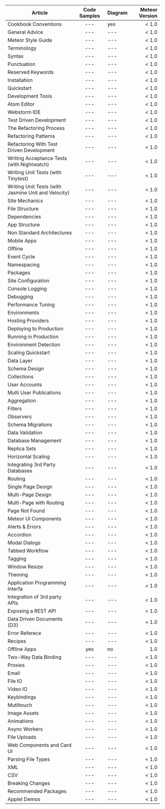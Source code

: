 
| Article       | Code Samples     |  Diagram        | Meteor Version |
| ------------- |:----------------:| ----------------|---------------:|
| Cookbook Conventions | --- | yes |  < 1.0 | 
| General Advice | --- | --- |  < 1.0 | 
| Meteor Style Guide | --- | --- |  < 1.0 | 
| Terminology | --- | --- |  < 1.0 | 
| Syntax | --- | --- |  < 1.0 | 
| Punctuation | --- | --- |  < 1.0 | 
| Reserved Keywords | --- | --- |  < 1.0 | 
| Installation | --- | --- |  < 1.0 | 
| Quickstart | --- | --- |  < 1.0 | 
| Development Tools | --- | --- |  < 1.0 | 
| Atom Editor | --- | --- |  < 1.0 | 
| Webstorm IDE | --- | --- |  < 1.0 | 
| Test Driven Development | --- | --- |  < 1.0 | 
| The Refactoring Process | --- | --- |  < 1.0 | 
| Refactoring Patterns | --- | --- |  < 1.0 | 
| Refactoring With Test Driven Development | --- | --- |  < 1.0 | 
| Writing Acceptance Tests (with Nightwatch) | --- | --- |  < 1.0 | 
| Writing Unit Tests (with Tinytest) | --- | --- |  < 1.0 | 
| Writing Unit Tests (with Jasmine Unit and Velocity) | --- | --- |  < 1.0 | 
| Site Mechanics | --- | --- |  < 1.0 | 
| File Structure | --- | --- |  < 1.0 | 
| Dependencies | --- | --- |  < 1.0 | 
| App Structure | --- | --- |  < 1.0 | 
| Non Standard Architectures | --- | --- |  < 1.0 | 
| Mobile Apps | --- | --- |  < 1.0 | 
| Offline | --- | --- |  < 1.0 | 
| Event Cycle | --- | --- |  < 1.0 | 
| Namespacing | --- | --- |  < 1.0 | 
| Packages | --- | --- |  < 1.0 | 
| Site Configuration | --- | --- |  < 1.0 | 
| Console Logging | --- | --- |  < 1.0 | 
| Debugging | --- | --- |  < 1.0 | 
| Performance Tuning | --- | --- |  < 1.0 | 
| Environments | --- | --- |  < 1.0 | 
| Hosting Providers | --- | --- |  < 1.0 | 
| Deploying to Production | --- | --- |  < 1.0 | 
| Running in Production | --- | --- |  < 1.0 | 
| Environment Detection | --- | --- |  < 1.0 | 
| Scaling Quickstart | --- | --- |  < 1.0 | 
| Data Layer | --- | --- |  < 1.0 | 
| Schema Design | --- | --- |  < 1.0 | 
| Collections | --- | --- |  < 1.0 | 
| User Accounts | --- | --- |  < 1.0 | 
| Multi User Publications | --- | --- |  < 1.0 | 
| Aggregation | --- | --- |  < 1.0 | 
| Filters | --- | --- |  < 1.0 | 
| Observers | --- | --- |  < 1.0 | 
| Schema Migrations | --- | --- |  < 1.0 | 
| Data Validation | --- | --- |  < 1.0 | 
| Database Management | --- | --- |  < 1.0 | 
| Replica Sets | --- | --- |  < 1.0 | 
| Horizontal Scaling | --- | --- |  < 1.0 | 
| Integrating 3rd Party Databases | --- | --- |  < 1.0 | 
| Routing | --- | --- |  < 1.0 | 
| Single Page Design | --- | --- |  < 1.0 | 
| Multi-Page Design | --- | --- |  < 1.0 | 
| Multi-Page with Routing | --- | --- |  < 1.0 | 
| Page Not Found | --- | --- |  < 1.0 | 
| Meteor UI Components | --- | --- |  < 1.0 | 
| Alerts & Errors | --- | --- |  < 1.0 | 
| Accordion | --- | --- |  < 1.0 | 
| Modal Dialogs | --- | --- |  < 1.0 | 
| Tabbed Workflow | --- | --- |  < 1.0 | 
| Tagging | --- | --- |  < 1.0 | 
| Window Resize | --- | --- |  < 1.0 | 
| Theming | --- | --- |  < 1.0 | 
| Application Programming Interfa | --- | --- |  < 1.0 | ces
| Integration of 3rd party APIs | --- | --- |  < 1.0 | 
| Exposing a REST API | --- | --- |  < 1.0 | 
| Data Driven Documents (D3) | --- | --- |  < 1.0 | 
| Error Referece | --- | --- |  < 1.0 | 
| Recipes | --- | --- |  < 1.0 | 
| Offline Apps | yes | no |  1.0 | 
| Two-Way Data Binding | --- | --- |  < 1.0 | 
| Proxies | --- | --- |  < 1.0 | 
| Email | --- | --- |  < 1.0 | 
| File IO | --- | --- |  < 1.0 | 
| Video IO | --- | --- |  < 1.0 | 
| Keybindings | --- | --- |  < 1.0 | 
| Mutlitouch | --- | --- |  < 1.0 | 
| Image Assets | --- | --- |  < 1.0 | 
| Animations | --- | --- |  < 1.0 | 
| Async Workers | --- | --- |  < 1.0 | 
| File Uploads | --- | --- |  < 1.0 | 
| Web Components and Card UI | --- | --- |  < 1.0 | 
| Parsing File Types | --- | --- |  < 1.0 | 
| XML | --- | --- |  < 1.0 | 
| CSV | --- | --- |  < 1.0 | 
| Breaking Changes | --- | --- |  < 1.0 | 
| Recommended Packages | --- | --- |  < 1.0 | 
| Applet Demos | --- | --- |  < 1.0 | 
